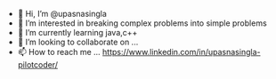 - 👋 Hi, I’m @upasnasingla
- 👀 I’m interested in breaking complex problems into simple problems
- 🌱 I’m currently learning java,c++
- 💞️ I’m looking to collaborate on ...
- 📫 How to reach me ...
  https://www.linkedin.com/in/upasnasingla-pilotcoder/
<!---
upasnasingla/upasnasingla is a ✨ special ✨ repository because its `README.md` (this file) appears on your GitHub profile.
You can click the Preview link to take a look at your changes.
--->
